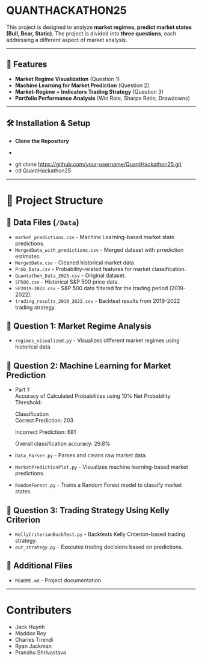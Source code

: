 # QUANTHACKATHON25

This project is designed to analyze **market regimes, predict market states (Bull, Bear, Static)**. The project is divided into **three questions**, each addressing a different aspect of market analysis.

---

## 🚀 Features
- **Market Regime Visualization** (Question 1)
- **Machine Learning for Market Prediction** (Question 2) 
- **Market-Regime + Indicators Trading Strategy** (Question 3) 
- **Portfolio Performance Analysis** (Win Rate, Sharpe Ratio, Drawdowns)

---

## 🛠️ Installation & Setup

- **Clone the Repository**
- ```sh
- git clone https://github.com/your-username/QuantHackathon25.git
- cd QuantHackathon25

---

# 📂 Project Structure

## 🔹 Data Files (`/Data`)
- `market_predictions.csv` - Machine Learning-based market state predictions.
- `MergedData_with_predictions.csv` - Merged dataset with prrediction estimates.
- `MergedData.csv` - Cleaned historical market data.
- `Prob_Data.csv` - Probability-related features for market classification.
- `Quantathon_Data_2025.csv` - Original dataset.
- `SP500.csv` - Historical S&P 500 price data.
- `SP2019-2022.csv` - S&P 500 data filtered for the trading period (2019-2022).
- `trading_results_2019_2022.csv` - Backtest results from 2019-2022 trading strategy.

## 🔹 Question 1: Market Regime Analysis
- `regimes_visualized.py` - Visualizes different market regimes using historical data.

## 🔹 Question 2: Machine Learning for Market Prediction
- Part 1:  
  Accuracy of Calculated Probabilities using 10% Net Probability Threshold:  
  
  Classification  
  Correct Prediction: 203
  
  Incorrect Prediction: 681
  
  Overall classification accuracy: 29.8%  
  
- `Data_Parser.py` - Parses and cleans raw market data.
- `MarketPredictionPlot.py` - Visualizes machine learning-based market predictions.
- `RandomForest.py` - Trains a Random Forest model to classify market states.

## 🔹 Question 3: Trading Strategy Using Kelly Criterion
- `KellyCriterionBackTest.py` - Backtests Kelly Criterion-based trading strategy.
- `our_strategy.py` - Executes trading decisions based on predictions.

## 🔹 Additional Files
- `README.md` - Project documentation.

---

# Contributers
- Jack Huynh
- Maddox Roy
- Charles Tirendi
- Ryan Jackman
- Pranshu Shrivastava
